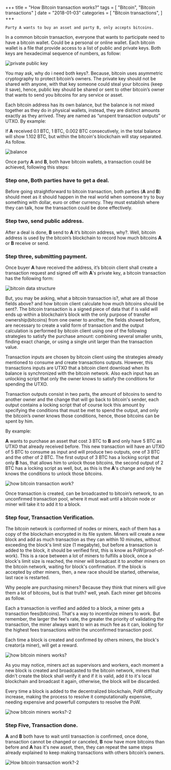 +++
title = "How Bitcoin transaction works?"
tags = [
    "Bitcoin",
    "Bitcoin transactions"
]
date = "2018-01-03"
categories = [
    "Bitcoin transactions",
]
+++

`Party A wants to buy an asset and party B, only accepts bitcoins.`

In a common bitcoin transaction, everyone that wants to participate need to have a bitcoin wallet. Could be a personal or online wallet. Each bitcoin wallet is a file that provide access to a list of public and private keys. Both keys are hexadecimal sequence of numbers, as follow:

![private public key](private-public-key.png)


You may ask, why do i need both keys?. Because, bitcoin uses asymmetric cryptography to protect bitcoin’s owners.  The private key should not be shared with anyone, with that key someone could steal your bitcoins (keep it save), hence, public key should be shared or sent to other bitcoin’s owner that wants to send you bitcoins for any service or asset.

Each bitcoin address has its own balance, but the balance is not mixed together as they do in physical wallets,  instead, they are distinct amounts exactly as they arrived.  They are named as “unspent transaction outputs” or UTXO. By example:

If **A** received 0.1 BTC, 1 BTC, 0.002 BTC consecutively, in the total balance will show 1.102 BTC, but within the bitcoin's blockchain will stay separated. As follow.

![balance](balance.png)

Once party **A** and **B**, both have bitcoin wallets, a transaction could be achieved, following this steps:


### Step one, Both parties have to get a deal.

Before going straightforward to bitcoin transaction, both parties (**A** and **B**) should meet as it should happen in the real world when someone try to buy something with dollar, euro or other currency. They must establish where they can talk, how the transaction could be done effectively.


### Step two, send public address.

After a deal is done, **B** send to **A**  it’s bitcoin address, why?. Well, bitcoin address is used by the bitcoin’s blockchain to record how much bitcoins **A** or **B** receive or send.


### Step three, submitting payment.

Once buyer **A** have received the address, it’s bitcoin client shall create a transaction request and signed off with **A**'s private key, a bitcoin transaction has the following form:

![bitcoin data structure](bitcoin-data-structure.jpg)

But, you may be asking, what a bitcoin transaction is?, what are all those fields above? and how bitcoin client calculate how much bitcoins should be sent?. The bitcoin transaction is a signed piece of data that if is valid will ends up within a blockchain’s block with the only purpose of transfer ownership(bitcoins) from one owner to another, the fields showed before, are necessary to create a valid form of transaction and the output calculation is performed by bitcoin client using one of the following strategies to satisfy the purchase amount: combining several smaller units, finding exact change, or using a single unit larger than the transaction value.

Transaction inputs are chosen by bitcoin client using the strategies already mentioned to consume and create transactions outputs. However, this transactions inputs are UTXO that a bitcoin client download when its balance is synchronized with the bitcoin network. Also each input has an unlocking script that only the owner knows to satisfy the conditions for spending the UTXO.

Transaction outputs consist in two parts, the amount of bitcoins to send to another owner and the change that will go back to bitcoin's sender, each output contains a locking script that of course lock this amount by specifying the conditions that must be met to spend the output, and  only the bitcoin’s owner knows those conditions, hence, those bitcoins can be spent by him.

By example:

**A** wants to purchase an asset that cost 3 BTC to **B** and only have 5 BTC as UTXO that already received before. This new transaction will have an UTXO of 5 BTC to consume as input and will produce two outputs, one of 3 BTC and the other of 2 BTC. The first output of 3 BTC has a locking script that only **B** has, that allows him to unlock those bitcoins, the second output of 2 BTC has a locking script as well, but, as this is the **A**'s change and only he knows the conditions to unlock those bitcoins.

![how bitcoin transaction work?](how-bitcoin-transaction-work.jpg)

Once transaction is created, can be broadcasted to bitcoin’s network, to an unconfirmed transaction pool, where it must wait until a bitcoin node or miner will take it to add it to a block.


### Step four, Transaction Verification.

The bitcoin network is conformed of nodes or miners, each of them has a copy of the blockchain encrypted in its file system. Miners will create a new block and add as much transaction as they can within 10 minutes, without exceeding the block's limit size (1 megabyte), but before a transaction is added to the block, it should be verified first, this is know as PoW(proof-of-work). This is a race between a lot of miners to fulfills a block, once a block's limit size is reached, the miner will broadcast it to another miners on the bitcoin network, waiting for block's confirmation. If the block is accepted by other miners, then, a new race should be started, otherwise, last race is restarted.

Why people are purchasing miners? Because they think that miners will give them a lot of bitcoins, but is that truth? well, yeah. Each miner get bitcoins as follow.

Each a transaction is verified and added to a block, a miner gets a transaction fees(bitcoins). That's a way to incentivize miners to work. But remember, the larger the fee's rate, the greater the priority of validating the transaction, the miner always want to win as much fee as it can, looking for the highest fees transactions within the unconfirmed transaction pool.

Each time a block is created and confirmed by others miners, the block's creator(a miner), will get a reward.

![how bitcoin miners works?](how-bitcoin-miners-works.jpg)

As you may notice, miners act as supervisors and workers, each moment a new block is created and broadcasted to the bitcoin network, miners that didn't create the block shall verify it and if it is valid, add it to it's local blockchain and broadcast it again, otherwise, the block will be discarded.

Every time a block is added to the decentralized blockchain, PoW difficulty increase, making the process to resolve it computationally expensive, needing expensive and powerfull computers to resolve the PoW.

![how bitcoin miners works?-2](how-bitcoin-miners-works-2.jpg)


### Step Five, Transaction done.

**A** and **B** both have to wait until transaction is confirmed, once done, transaction cannot be changed or canceled, **B** now have more bitcoins than before and **A** has it's new asset, then, they can repeat the same steps already explained to keep making transactions with others bitcoin’s owners.

![How bitcoin transaction work?-2](How-bitcoin-transaction-work-2.png)
